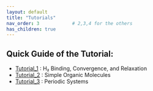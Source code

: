 ```yaml
---
layout: default
title: "Tutorials"
nav_order: 3            # 2,3,4 for the others
has_children: true
---
```

## Quick Guide of the Tutorial:
- [Tutorial_1](../Tutorials/Tutorial_1/) : H₂ Binding, Convergence, and Relaxation
- [Tutorial_2](../Tutorials/Tutorial_2/) : Simple Organic Molecules
- [Tutorial_3](../Tutorials/Tutorial_3/) : Periodic Systems

